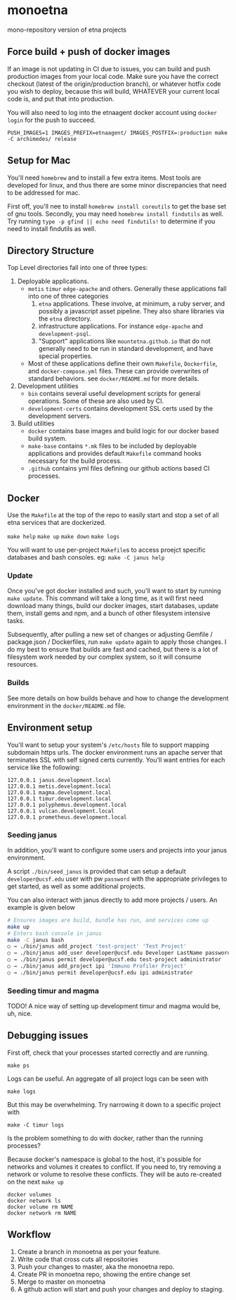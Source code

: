 # monoetna

mono-repository version of etna projects

## Force build + push of docker images

If an image is not updating in CI due to issues, you can build and push production images from your local
code.  Make sure you have the correct checkout (latest of the origin/production branch), or whatever hotfix
code you wish to deploy, because this will build, WHATEVER your current local code is, and put that into
production.

You will also need to log into the etnaagent docker account using `docker login` for the push to succeed.

```
PUSH_IMAGES=1 IMAGES_PREFIX=etnaagent/ IMAGES_POSTFIX=:production make -C archimedes/ release
```


## Setup for Mac

You'll need `homebrew` and to install a few extra items. Most tools are developed for linux, and thus
there are some minor discrepancies that need to be addressed for mac.

First off, you'll nee to install `homebrew install coreutils` to get the base set of gnu tools.
Secondly, you may need `homebrew install findutils` as well. Try running `type -p gfind || echo need findutils!` to determine
if you need to install findutils as well.

## Directory Structure

Top Level directories fall into one of three types:

1. Deployable applications.
   - `metis` `timur` `edge-apache` and others. Generally these applications fall into one of three categories
     1. `etna` applications. These involve, at minimum, a ruby server, and possibly a javascript asset pipeline. They also share libraries via the `etna` directory.
     2. infrastructure applications. For instance `edge-apache` and `development-psql`.
     3. "Support" applications like `mountetna.github.io` that do not generally need to be run in standard development, and have special properties.
   - Most of these applications define their own `Makefile`, `Dockerfile`, and `docker-compose.yml` files. These
     can provide overwrites of standard behaviors. see `docker/README.md` for more details.
2. Development utilities
   - `bin` contains several useful development scripts for general operations. Some of these are also used by CI.
   - `development-certs` contains development SSL certs used by the development servers.
3. Build utilities
   - `docker` contains base images and build logic for our docker based build system.
   - `make-base` contains `*.mk` files to be included by deployable applications and provides default `Makefile` command hooks necessary for the build process.
   - `.github` contains yml files defining our github actions based CI processes.

## Docker

Use the `Makefile` at the top of the repo to easily start and stop a set of all etna services that are dockerized.

`make help`
`make up`
`make down`
`make logs`

You will want to use per-project `Makefile`s to access proejct specific databases and bash consoles. eg: `make -C janus help`

### Update

Once you've got docker installed and such, you'll want to start by running `make update`.  This command will take a long time,
as it will first need download many things, build our docker images, start databases, update them, install gems and npm,
and a bunch of other filesystem intensive tasks.

Subsequently, after pulling a new set of changes or adjusting Gemfile / package.json / Dockerfiles, run `make update` again
to apply those changes.  I do my best to ensure that builds are fast and cached, but there is a lot of filesystem work needed
by our complex system, so it will consume resources.

### Builds

See more details on how builds behave and how to change the development environment in the `docker/README.md` file.

## Environment setup

You'll want to setup your system's `/etc/hosts` file to support mapping subdomain https urls. The docker
environment runs an apache server that terminates SSL with self signed certs currently. You'll want entries for
each service like the following:

```
127.0.0.1 janus.development.local
127.0.0.1 metis.development.local
127.0.0.1 magma.development.local
127.0.0.1 timur.development.local
127.0.0.1 polyphemus.development.local
127.0.0.1 vulcan.development.local
127.0.0.1 prometheus.development.local
```

### Seeding janus

In addition, you'll want to configure some users and projects into your janus environment.

A script `./bin/seed_janus` is provided that can setup a default `developer@ucsf.edu` user with pw `password` with
the appropriate privileges to get started, as well as some additional projects.

You can also interact with janus directly to add more projects / users. An example is given below

```bash
# Ensures images are build, bundle has run, and services come up
make up
# Enters bash console in janus
make -C janus bash
○ → ./bin/janus add_project 'test-project' 'Test Project'
○ → ./bin/janus add_user developer@ucsf.edu Developer LastName password
○ → ./bin/janus permit developer@ucsf.edu test-project administrator
○ → ./bin/janus add_project ipi 'Immuno Profiler Project'
○ → ./bin/janus permit developer@ucsf.edu ipi administrator
```

### Seeding timur and magma
TODO!  A nice way of setting up development timur and magma would be, uh, nice.

## Debugging issues

First off, check that your processes started correctly and are running.

```
make ps
```

Logs can be useful. An aggregate of all project logs can be seen with

```
make logs
```

But this may be overwhelming. Try narrowing it down to a specific project with

```
make -C timur logs
```

Is the problem something to do with docker, rather than the running processes?

Because docker's namespace is global to the host, it's possible for networks and volumes it creates to conflict.
If you need to, try removing a network or volume to resolve these conflicts. They will be auto re-created on the next `make up`

```
docker volumes
docker network ls
docker volume rm NAME
docker network rm NAME
```

## Workflow

1. Create a branch in monoetna as per your feature.
2. Write code that cross cuts all repositories
3. Push your changes to master, aka the monoetna repo.
4. Create PR in monoetna repo, showing the entire change set
5. Merge to master on monoetna
6. A github action will start and push your changes and deploy to staging.

